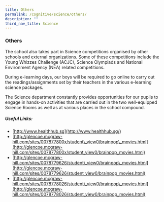 ```yaml
---
title: Others
permalink: /cognitive/science/others/
description: ""
third_nav_title: Science
---
```

### **Others**
The school also takes part in Science competitions organised by other schools and external organizations. Some of these competitions include the Young Whizzes Challenge (ACJC), Science Olympiads and National Environment Agency (NEA) related competitions.

During e-learning days, our boys will be required to go online to carry out the readings/assignments set by their teachers in the various e-learning science packages.

The Science department constantly provides opportunities for our pupils to engage in hands-on activities that are carried out in the two well-equipped Science Rooms as well as at various places in the school compound.

##### **Useful Links:**
*   [http://www.healthhub.sg](http://www.healthhub.sg/)
*   [http://glencoe.mcgraw-hill.com/sites/007877800x/student\_view0/brainpop\_movies.html](http://glencoe.mcgraw-hill.com/sites/007877800x/student_view0/brainpop_movies.html)
*   [http://glencoe.mcgraw-hill.com/sites/0078779626/student\_view0/brainpop\_movies.html](http://glencoe.mcgraw-hill.com/sites/0078779626/student_view0/brainpop_movies.html)
*   [http://glencoe.mcgraw-hill.com/sites/0078778026/student\_view0/brainpop\_movies.html](http://glencoe.mcgraw-hill.com/sites/0078778026/student_view0/brainpop_movies.html)
